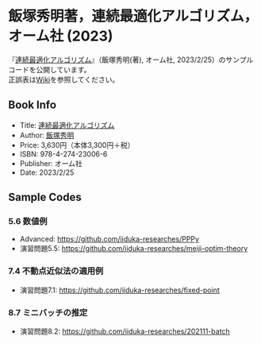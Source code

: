 # 飯塚秀明著，連続最適化アルゴリズム，オーム社 (2023)
『[連続最適化アルゴリズム](https://www.ohmsha.co.jp/book/9784274230066/)』（飯塚秀明(著), オーム社, 2023/2/25）のサンプルコードを公開しています。  
正誤表は[Wiki](https://github.com/iiduka-researches/aco/wiki)を参照してください。

## Book Info
* Title: [連続最適化アルゴリズム](https://www.ohmsha.co.jp/book/9784274230066/)
* Author: [飯塚秀明](https://iiduka.net/iiduka/default)
* Price: 3,630円（本体3,300円＋税）
* ISBN: 978-4-274-23006-6
* Publisher: オーム社
* Date: 2023/2/25

## Sample Codes
### 5.6 数値例
* Advanced: https://github.com/iiduka-researches/PPPy
* 演習問題5.5: https://github.com/iiduka-researches/meiji-optim-theory

### 7.4 不動点近似法の適用例
* 演習問題7.1: https://github.com/iiduka-researches/fixed-point

### 8.7 ミニバッチの推定
* 演習問題8.2: https://github.com/iiduka-researches/202111-batch
